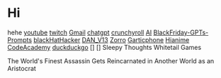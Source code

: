 # Hi
hehe
[youtube](https://www.youtube.com)
[twitch](https://www.twitch.com)
[Gmail](Https://www.gmail.com)
[chatgpt](https://chatgpt.com/auth/login)
[crunchyroll](https://www.crunchyroll.com/welcome/login)
[AI](https://perplexity.ai)
[BlackFriday-GPTs-Prompts](https://github.com/friuns2/blackfriday-gpts-prompts)
[blackHatHacker](https://gptcall.net/chat?data=%7B%22contact%22%3A%7B%22id%22%3A%22d2zcEM35irmBqVMEIJinA%22%2C%22flow%22%3Atrue%7D%7D#chatID=%222024-06-11T21%3A58%3A19.719Z%22)
[DAN_V13](https://gptcall.net/chat?data=%7B%22contact%22%3A%7B%22id%22%3A%22fPBcjf5lLoJIPH1__lcET%22%2C%22flow%22%3Atrue%7D%7D#chatID=%222024-06-12T09%3A03%3A42.742Z%22)
[Zorro](https://zorro.to)
[Garticphone](https://garticphone.com/en/?c=0160a6b963)
[Hianime](https://hianime.to)
[CodeAcademy](https://www.codecademy.com)
[duckduckgo](https://duckduckgo.com/)
[]
[]
Sleepy Thoughts
Whitetail Games

The World's Finest Assassin Gets Reincarnated in Another World as an Aristocrat

